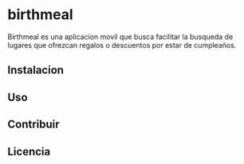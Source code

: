 # birthmeal
Birthmeal es una aplicacion movil que busca facilitar la busqueda de lugares que ofrezcan regalos o descuentos por estar de cumpleaños.

## Instalacion



## Uso



## Contribuir



## Licencia

